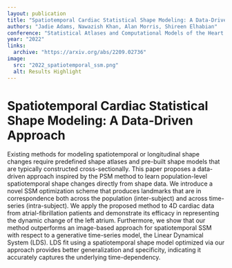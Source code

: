 ```yaml
---
layout: publication
title: "Spatiotemporal Cardiac Statistical Shape Modeling: A Data-Driven Approach"
authors: "Jadie Adams, Nawazish Khan, Alan Morris, Shireen Elhabian"
conference: "Statistical Atlases and Computational Models of the Heart (STACOM) at MICCAI"
year: "2022"
links: 
  archive: "https://arxiv.org/abs/2209.02736"
image:
  src: "2022_spatiotemporal_ssm.png"
  alt: Results Highlight
---
```


# Spatiotemporal Cardiac Statistical Shape Modeling: A Data-Driven Approach

Existing methods for modeling spatiotemporal or longitudinal shape changes require predefined shape atlases and pre-built shape models that are typically constructed cross-sectionally. This paper proposes a data-driven approach inspired by the PSM method to learn population-level spatiotemporal shape changes directly from shape data. We introduce a novel SSM optimization scheme that produces landmarks that are in correspondence both across the population (inter-subject) and across time-series (intra-subject). We apply the proposed method to 4D cardiac data from atrial-fibrillation patients and demonstrate its efficacy in representing the dynamic change of the left atrium. Furthermore, we show that our method outperforms an image-based approach for spatiotemporal SSM with respect to a generative time-series model, the Linear Dynamical System (LDS). LDS fit using a spatiotemporal shape model optimized via our approach provides better generalization and specificity, indicating it accurately captures the underlying time-dependency. 